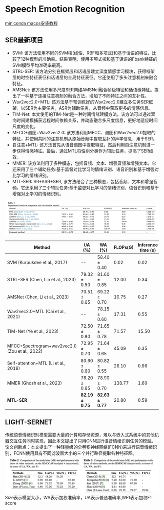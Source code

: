 # Speech Emotion Recognition

[miniconda macos安装教程](https://www.anaconda.com/docs/getting-started/miniconda/install#quickstart-install-instructions)

## SER最新项目
- SVM: 该方法使用不同的SVM核(线性、RBF和多项式)和基于话语的特征，比较了12种模型的准确率。结果表明，使用多项式核和基于话语的Fbank特征的SVM模型平均准确率最高。
- STRL-SER: 该方法分别在框架层和话语层建立深度情感学习模块，获得框架层的时空特征表征和话语层的全局特征表征。它还使用了多头注意机制来融合特征。
- AMSNet: 该方法使用多尺度SER网络AMSNet融合帧级特征和话语级特征。提出了一种基于连接注意机制的融合方法，增加了不同特征之间的互补性。
- Wav2vec2.0+MTL: 该方法基于预训练好的Wav2vec2.0建立多任务SER框架，以SER为主要任务，ASR为辅助任务，从音频中获取更多的情感信息。
- TIM-Net: 本文使用的TIM-Net是一种时间情绪建模方法。该方法可以通过双向时间建模捕获远程时间依赖关系，并动态融合多尺度信息，更好地适应时间尺度的变化。
- MFCC+谱图+Wav2vec2.0: 该方法利用MFCC、谱图和Wav2vec2.0提取的特征，并使用共同的注意机制从原始音频中提取互补的声学信息，用于SER。
- 自注意+MTL: 该方法首先从语音谱图中提取特征，然后利用自注意机制进一步获得情感特征。最后，通过MTL将性别分类作为辅助任务，提高了SER绩效。
- MMER: 该方法利用了多种模态，包括音频、文本、增强音频和增强文本。它还采用了三个辅助任务:基于监督对比学习的情绪识别、语音识别和基于增强对比学习的情绪识别。
- MTL-SER: SR+ASR+SER, 该方法结合了三种模态，包括音频、文本和增强音频。它还采用了三个辅助任务:基于监督对比学习的情绪识别、语音识别和基于增强对比学习的情绪识别。

![模型对比](/pic/模型对比.png "不同模型对比")

| Method                             | UA (%)          | WA (%)          | FLOPs(G) | Inference time (s) | p-value   |
|------------------------------------|-----------------|-----------------|----------|--------------------|-----------|
| SVM (Kurpukdee et al., 2017)       | --              | 58.40 ± 0.40    | 0.02     | 0.02               | 4.52E–13  |
| STRL-SER (Chen, Lin et al., 2023)  | 79.32 ± 0.50    | 81.60 ± 0.85    | 12.00    | 0.34               | 1.78E–03  |
| AMSNet (Chen, Li et al., 2023)     | 70.51 ± 0.65    | 69.22 ± 0.70    | 10.75    | 0.27               | 7.27E–11  |
| Wav2vec2.0+MTL (Cai et al., 2021)  | --              | 78.15 ± 0.60    | 17.31    | 0.55               | 4.59E–07  |
| TIM-Net (Ye et al., 2023)          | 72.50 ± 0.80    | 71.65 ± 0.78    | 71.57    | 15.50              | 3.89E–10  |
| MFCC+Spectrogram+wav2vec2.0 (Zou et al., 2022) | 72.95 ± 0.70 | 71.64 ± 0.65 | 45.09 | 0.35 | 3.86E–10 |
| Self-attention+MTL (Li et al., 2019)| 80.60 ± 0.60    | 80.82 ± 0.55    | 26.10    | 0.96               | 1.46E–04  |
| MMER (Ghosh et al., 2023)          | 76.20 ± 0.65    | 78.90 ± 0.70    | 138.77   | 1.60               | 1.70E–06  |
| **MTL-SER**                | **82.19 ± 0.75**| **82.63 ± 0.77**| 20.80    | 0.59               | --        |

## LIGHT-SERNET
传统语音情绪识别模型需要大量的计算和存储资源，难以与嵌入式系统中的其他机器交互任务同时实现，因此本文提出了只用CNN进行语音情绪识别任务的模型。
论文创新点：本文提出了一种轻量级的全卷积神经网络(FCNN)来进行语音情绪识别，FCNN使用具有不同滤波器大小的三个并行路径提取各种特征图。
![light-ser模型](/pic/light-ser.png "light-ser模型性能")
Size表示模型大小，WA表示加权准确率，UA表示普通准确率,WF1表示加权F1 score